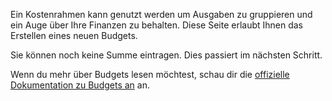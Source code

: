 Ein Kostenrahmen kann genutzt werden um Ausgaben zu gruppieren und ein Auge über Ihre Finanzen zu behalten. Diese Seite erlaubt Ihnen das Erstellen eines neuen Budgets.

Sie können noch keine Summe eintragen. Dies passiert im nächsten Schritt.

Wenn du mehr über Budgets lesen möchtest, schau dir die [offizielle Dokumentation zu Budgets an](https://docs.firefly-iii.org/concepts/budgets) an.